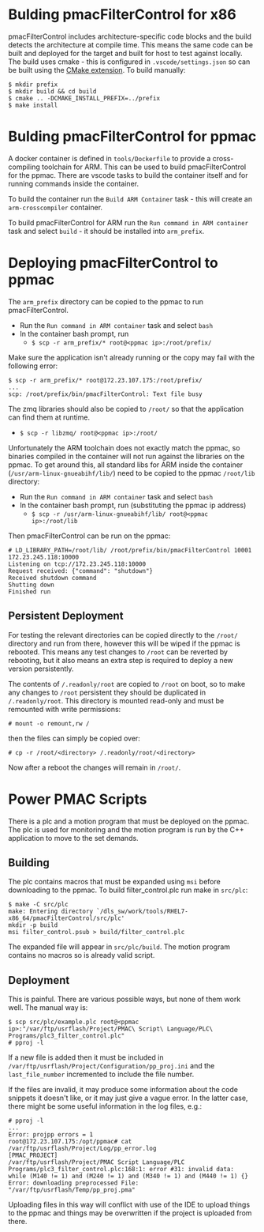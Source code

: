 # Bulding pmacFilterControl for x86

pmacFilterControl includes architecture-specific code blocks and the build detects the
architecture at compile time. This means the same code can be built and deployed for the
target and built for host to test against locally. The build uses cmake - this is
configured in `.vscode/settings.json` so can be built using the [CMake extension](https://marketplace.visualstudio.com/items?itemName=twxs.cmake).
To build manually:

```
$ mkdir prefix
$ mkdir build && cd build
$ cmake .. -DCMAKE_INSTALL_PREFIX=../prefix
$ make install
```

# Bulding pmacFilterControl for ppmac

A docker container is defined in `tools/Dockerfile` to provide a cross-compiling
toolchain for ARM. This can be used to build pmacFilterControl for the ppmac. There are
vscode tasks to build the container itself and for running commands inside the
container.

To build the container run the `Build ARM Container` task - this will create an
`arm-crosscompiler` container.

To build pmacFilterControl for ARM run the `Run command in ARM container` task and
select `build` - it should be installed into `arm_prefix`.

# Deploying pmacFilterControl to ppmac

The `arm_prefix` directory can be copied to the ppmac to run pmacFilterControl.

- Run the `Run command in ARM container` task and select `bash`
- In the container bash prompt, run
  - `$ scp -r arm_prefix/* root@<ppmac ip>:/root/prefix/`

Make sure the application isn't already running or the copy may fail with the following
error:

```{bash}
$ scp -r arm_prefix/* root@172.23.107.175:/root/prefix/
...
scp: /root/prefix/bin/pmacFilterControl: Text file busy
```

The zmq libraries should also be copied to `/root/` so that the application can find
them at runtime.

  - `$ scp -r libzmq/ root@<ppmac ip>:/root/`

Unfortunately the ARM toolchain does not exactly match the ppmac, so binaries compiled
in the container will not run against the libraries on the ppmac. To get around this,
all standard libs for ARM inside the container (`/usr/arm-linux-gnueabihf/lib/`) need to
be copied to the ppmac `/root/lib` directory:

- Run the `Run command in ARM container` task and select `bash`
- In the container bash prompt, run (substituting the ppmac ip address)
  - `$ scp -r /usr/arm-linux-gnueabihf/lib/ root@<ppmac ip>:/root/lib`

Then pmacFilterControl can be run on the ppmac:

```
# LD_LIBRARY_PATH=/root/lib/ /root/prefix/bin/pmacFilterControl 10001 172.23.245.118:10000
Listening on tcp://172.23.245.118:10000
Request received: {"command": "shutdown"}
Received shutdown command
Shutting down
Finished run
```

## Persistent Deployment

For testing the relevant directories can be copied directly to the `/root/` directory
and run from there, however this will be wiped if the ppmac is rebooted. This means any
test changes to `/root` can be reverted by rebooting, but it also means an extra step is
required to deploy a new version persistently.

The contents of `/.readonly/root` are copied to `/root` on boot, so to make any changes
to `/root` persistent they should be duplicated in `/.readonly/root`. This directory is
mounted read-only and must be remounted with write permissions:

```{bash}
# mount -o remount,rw /
```

then the files can simply be copied over:

```{bash}
# cp -r /root/<directory> /.readonly/root/<directory>
```

Now after a reboot the changes will remain in `/root/`.

# Power PMAC Scripts

There is a plc and a motion program that must be deployed on the ppmac. The plc is used
for monitoring and the motion program is run by the C++ application to move to the set
demands.

## Building

The plc contains macros that must be expanded using `msi` before downloading to the
ppmac. To build filter_control.plc run make in `src/plc`:

```{bash}
$ make -C src/plc
make: Entering directory `/dls_sw/work/tools/RHEL7-x86_64/pmacFilterControl/src/plc'
mkdir -p build
msi filter_control.psub > build/filter_control.plc
```

The expanded file will appear in `src/plc/build`. The motion program contains no macros
so is already valid script.

## Deployment

This is painful. There are various possible ways, but none of them work well. The manual
way is:

```{bash}
$ scp src/plc/example.plc root@<ppmac ip>:"/var/ftp/usrflash/Project/PMAC\ Script\ Language/PLC\ Programs/plc3_filter_control.plc"
# pproj -l
```

If a new file is added then it must be included in `/var/ftp/usrflash/Project/Configuration/pp_proj.ini`
and the `last_file_number` incremented to include the file number.

If the files are invalid, it may produce some information about the code snippets it
doesn't like, or it may just give a vague error. In the latter case, there might be some
useful information in the log files, e.g.:

```{bash}
# pproj -l
...
Error: projpp errors = 1
root@172.23.107.175:/opt/ppmac# cat /var/ftp/usrflash/Project/Log/pp_error.log
[PMAC_PROJECT]
/var/ftp/usrflash/Project/PMAC Script Language/PLC Programs/plc3_filter_control.plc:168:1: error #31: invalid data:  while (M140 != 1) and (M240 != 1) and (M340 != 1) and (M440 != 1) {}
Error: downloading preprocessed File: "/var/ftp/usrflash/Temp/pp_proj.pma"
```

Uploading files in this way will conflict with use of the IDE to upload things to the
ppmac and things may be overwritten if the project is uploaded from there.
